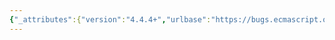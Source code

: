 ```yaml
---
{"_attributes":{"version":"4.4.4+","urlbase":"https://bugs.ecmascript.org/","maintainer":"dherman@mozilla.com"},"bug":{"bug_id":3308,"creation_ts":"2014-11-11 14:10:00 -0800","short_desc":"6.1.7.3 is out of date regarding the return value of [[GetOwnProperty]]","delta_ts":"2014-12-07 14:35:08 -0800","product":"Draft for 6th Edition","component":"technical issue","version":"Rev 26: July 18, 2014 Draft","rep_platform":"All","op_sys":"All","bug_status":"RESOLVED","resolution":"FIXED","priority":"Normal","bug_severity":"enhancement","everconfirmed":true,"reporter":{"uid":"jorendorff","name":"Jason Orendorff"},"assigned_to":{"uid":"allen","name":"Allen Wirfs-Brock"},"long_desc":[{"commentid":10557,"comment_count":0,"who":{"uid":"jorendorff","name":"Jason Orendorff"},"bug_when":"2014-11-11 14:10:39 -0800","thetext":"It says:\n\n> [[GetOwnProperty]] (P)\n>\n> *   The Type of the return value must be either Object or Undefined.\n> *   If the Type of the return value is Object, that object must be a\n>     complete property descriptor (see 6.2.4.6).\n\nThe return value is a PropertyDescriptor Record, not an Object."},{"commentid":10648,"comment_count":1,"who":{"uid":"allen","name":"Allen Wirfs-Brock"},"bug_when":"2014-11-16 16:11:10 -0800","thetext":"fixed in rev29 editor's draft"},{"commentid":10916,"comment_count":2,"who":{"uid":"allen","name":"Allen Wirfs-Brock"},"bug_when":"2014-12-07 14:35:08 -0800","thetext":"fixed in rev29"}]}}
---
```

